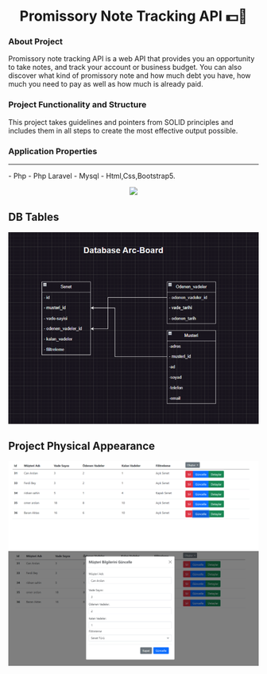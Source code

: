 <h1 align="center">
  Promissory Note Tracking API 💵🤑
</h1>


### About Project

Promissory note tracking API is a web API that provides you an opportunity to take notes, and track your account or business budget. You can also discover what kind of promissory note and how much debt you have, how much you need to pay as well as how much is already paid.


### Project Functionality and Structure

This project takes guidelines and pointers from SOLID principles and includes them in all steps to create the most effective output possible.




### Application Properties
<hr>
- Php
- Php Laravel
- Mysql
- Html,Css,Bootstrap5.



<p align="center"><img src="[[https://laravel.com/assets/img/components/logo-laravel.svg](https://www.google.com/search?q=web+firmam&sxsrf=APwXEdfrb1MxaUVihuWw98WohASG5q1B1Q:1686832393968&source=lnms&tbm=isch&sa=X&ved=2ahUKEwji_oytpMX_AhU2SPEDHeLbDQ0Q_AUoA3oECAQQBQ&biw=1536&bih=714&dpr=1.25#imgrc=FzFn3IxhSr-3MM)](https://www.google.com/url?sa=i&url=https%3A%2F%2Fwebfirmam.com.tr%2F&psig=AOvVaw1d18zoIelTHDwfBHHATVGU&ust=1686918858472000&source=images&cd=vfe&ved=0CBEQjRxqFwoTCLDF-8qkxf8CFQAAAAAdAAAAABAE)"></p>


## DB Tables
![Promissory Note Tracking Panel!](DB.png)


## Project Physical Appearance
![Promissory Note Tracking Panel!](Create.png) 
![Promissory Note Tracking Panel!](Update.png) 

